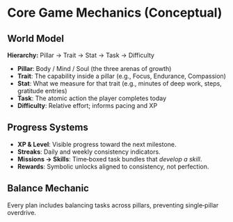 # Core Game Mechanics (Conceptual)

## World Model
**Hierarchy:** Pillar → Trait → Stat → Task → Difficulty

- **Pillar**: Body / Mind / Soul (the three arenas of growth)
- **Trait**: The capability inside a pillar (e.g., Focus, Endurance, Compassion)
- **Stat**: What we measure for that trait (e.g., minutes of deep work, steps, gratitude entries)
- **Task**: The atomic action the player completes today
- **Difficulty**: Relative effort; informs pacing and XP

## Progress Systems
- **XP & Level**: Visible progress toward the next milestone.
- **Streaks**: Daily and weekly consistency indicators.
- **Missions → Skills**: Time‑boxed task bundles that *develop a skill*.
- **Rewards**: Symbolic unlocks aligned to consistency, not perfection.

## Balance Mechanic
Every plan includes balancing tasks across pillars, preventing single‑pillar overdrive.
